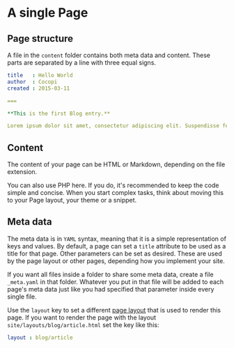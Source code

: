 A single Page
===


## Page structure

A file in the `content` folder contains both meta data and content. These parts are separated by a line with three equal signs.

```yaml
title   : Hello World
author  : Cocopi
created : 2015-03-11

===

**This is the first Blog entry.**

Lorem ipsum dolor sit amet, consectetur adipiscing elit. Suspendisse fermentum lobortis porta. Mauris faucibus hendrerit pulvinar.
```

## Content

The content of your page can be HTML or Markdown, depending on the file extension.

You can also use PHP here. If you do, it's recommended to keep the code simple and concise. When you start complex tasks, think about moving this to your Page layout, your theme or a snippet.  

## Meta data

The meta data is in `YAML` syntax, meaning that it is a simple representation of keys and values. By default, a page can set a `title` attribute to be used as a title for that page. Other parameters can be set as desired. These are used by the page layout or other pages, depending how you implement your site.

If you want all files inside a folder to share some meta data, create a file `_meta.yaml` in that folder. Whatever you put in that file will be added to each page's meta data just like you had specified that parameter inside every single file.

Use the `layout` key to set a different [page layout](page-layout.md) that is used to render this page. If you want to render the page with the layout `site/layouts/blog/article.html` set the key like this:

```yaml
layout : blog/article
```
